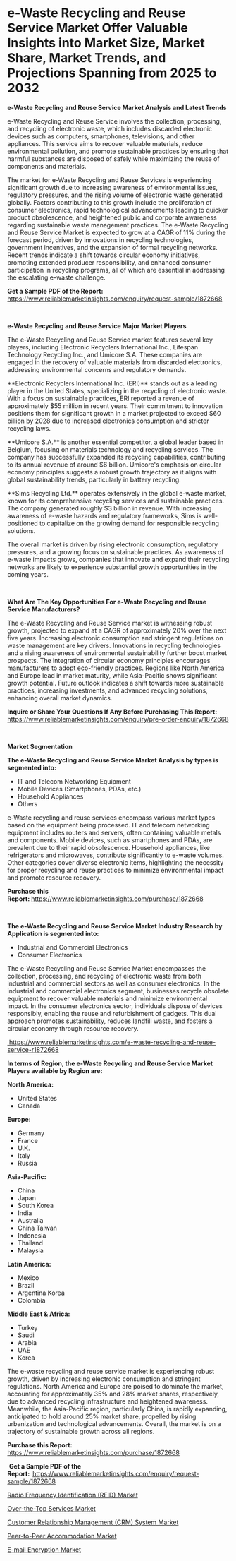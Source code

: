 <p><h1>e-Waste Recycling and Reuse Service Market Offer Valuable Insights into Market Size, Market Share, Market Trends, and Projections Spanning from 2025 to 2032</h1></p><p><strong>e-Waste Recycling and Reuse Service Market Analysis and Latest Trends</strong></p>
<p><p>e-Waste Recycling and Reuse Service involves the collection, processing, and recycling of electronic waste, which includes discarded electronic devices such as computers, smartphones, televisions, and other appliances. This service aims to recover valuable materials, reduce environmental pollution, and promote sustainable practices by ensuring that harmful substances are disposed of safely while maximizing the reuse of components and materials.</p><p>The market for e-Waste Recycling and Reuse Services is experiencing significant growth due to increasing awareness of environmental issues, regulatory pressures, and the rising volume of electronic waste generated globally. Factors contributing to this growth include the proliferation of consumer electronics, rapid technological advancements leading to quicker product obsolescence, and heightened public and corporate awareness regarding sustainable waste management practices. The e-Waste Recycling and Reuse Service Market is expected to grow at a CAGR of 11% during the forecast period, driven by innovations in recycling technologies, government incentives, and the expansion of formal recycling networks. Recent trends indicate a shift towards circular economy initiatives, promoting extended producer responsibility, and enhanced consumer participation in recycling programs, all of which are essential in addressing the escalating e-waste challenge.</p></p>
<p><strong>Get a Sample PDF of the Report:&nbsp;</strong> <a href="https://www.reliablemarketinsights.com/enquiry/request-sample/1872668?utm_campaign=2885&utm_medium=2&utm_source=Github&utm_content=ia&utm_term=11032025&utm_id=e-waste-recycling-and-reuse-service">https://www.reliablemarketinsights.com/enquiry/request-sample/1872668</a></p>
<p>&nbsp;</p>
<p><strong>e-Waste Recycling and Reuse Service Major Market Players</strong></p>
<p><p>The e-Waste Recycling and Reuse Service market features several key players, including Electronic Recyclers International Inc., Lifespan Technology Recycling Inc., and Umicore S.A. These companies are engaged in the recovery of valuable materials from discarded electronics, addressing environmental concerns and regulatory demands.</p><p>**Electronic Recyclers International Inc. (ERI)** stands out as a leading player in the United States, specializing in the recycling of electronic waste. With a focus on sustainable practices, ERI reported a revenue of approximately $55 million in recent years. Their commitment to innovation positions them for significant growth in a market projected to exceed $60 billion by 2028 due to increased electronics consumption and stricter recycling laws.</p><p>**Umicore S.A.** is another essential competitor, a global leader based in Belgium, focusing on materials technology and recycling services. The company has successfully expanded its recycling capabilities, contributing to its annual revenue of around $6 billion. Umicore's emphasis on circular economy principles suggests a robust growth trajectory as it aligns with global sustainability trends, particularly in battery recycling.</p><p>**Sims Recycling Ltd.** operates extensively in the global e-waste market, known for its comprehensive recycling services and sustainable practices. The company generated roughly $3 billion in revenue. With increasing awareness of e-waste hazards and regulatory frameworks, Sims is well-positioned to capitalize on the growing demand for responsible recycling solutions.</p><p>The overall market is driven by rising electronic consumption, regulatory pressures, and a growing focus on sustainable practices. As awareness of e-waste impacts grows, companies that innovate and expand their recycling networks are likely to experience substantial growth opportunities in the coming years.</p></p>
<p>&nbsp;</p>
<p><strong>What Are The Key Opportunities For e-Waste Recycling and Reuse Service Manufacturers?</strong></p>
<p><p>The e-Waste Recycling and Reuse Service market is witnessing robust growth, projected to expand at a CAGR of approximately 20% over the next five years. Increasing electronic consumption and stringent regulations on waste management are key drivers. Innovations in recycling technologies and a rising awareness of environmental sustainability further boost market prospects. The integration of circular economy principles encourages manufacturers to adopt eco-friendly practices. Regions like North America and Europe lead in market maturity, while Asia-Pacific shows significant growth potential. Future outlook indicates a shift towards more sustainable practices, increasing investments, and advanced recycling solutions, enhancing overall market dynamics.</p></p>
<p><strong>Inquire or Share Your Questions If Any Before Purchasing This Report:</strong> <a href="https://www.reliablemarketinsights.com/enquiry/pre-order-enquiry/1872668?utm_campaign=2885&utm_medium=2&utm_source=Github&utm_content=ia&utm_term=11032025&utm_id=e-waste-recycling-and-reuse-service">https://www.reliablemarketinsights.com/enquiry/pre-order-enquiry/1872668</a></p>
<p>&nbsp;</p>
<p><strong>Market Segmentation</strong></p>
<p><strong>The e-Waste Recycling and Reuse Service Market Analysis by types is segmented into:</strong></p>
<p><ul><li>IT and Telecom Networking Equipment</li><li>Mobile Devices (Smartphones, PDAs, etc.)</li><li>Household Appliances</li><li>Others</li></ul></p>
<p><p>e-Waste recycling and reuse services encompass various market types based on the equipment being processed. IT and telecom networking equipment includes routers and servers, often containing valuable metals and components. Mobile devices, such as smartphones and PDAs, are prevalent due to their rapid obsolescence. Household appliances, like refrigerators and microwaves, contribute significantly to e-waste volumes. Other categories cover diverse electronic items, highlighting the necessity for proper recycling and reuse practices to minimize environmental impact and promote resource recovery.</p></p>
<p><strong>Purchase this Report:&nbsp;</strong><a href="https://www.reliablemarketinsights.com/purchase/1872668?utm_campaign=2885&utm_medium=2&utm_source=Github&utm_content=ia&utm_term=11032025&utm_id=e-waste-recycling-and-reuse-service">https://www.reliablemarketinsights.com/purchase/1872668</a></p>
<p>&nbsp;</p>
<p><strong>The e-Waste Recycling and Reuse Service Market Industry Research by Application is segmented into:</strong></p>
<p><ul><li>Industrial and Commercial Electronics</li><li>Consumer Electronics</li></ul></p>
<p><p>The e-Waste Recycling and Reuse Service Market encompasses the collection, processing, and recycling of electronic waste from both industrial and commercial sectors as well as consumer electronics. In the industrial and commercial electronics segment, businesses recycle obsolete equipment to recover valuable materials and minimize environmental impact. In the consumer electronics sector, individuals dispose of devices responsibly, enabling the reuse and refurbishment of gadgets. This dual approach promotes sustainability, reduces landfill waste, and fosters a circular economy through resource recovery.</p></p>
<p><a href="https://www.reliablemarketinsights.com/e-waste-recycling-and-reuse-service-r1872668?utm_campaign=2885&utm_medium=2&utm_source=Github&utm_content=ia&utm_term=11032025&utm_id=e-waste-recycling-and-reuse-service">&nbsp;https://www.reliablemarketinsights.com/e-waste-recycling-and-reuse-service-r1872668</a></p>
<p><strong>In terms of Region, the e-Waste Recycling and Reuse Service Market Players available by Region are:</strong></p>
<p>
    <p> <strong> North America: </strong>
        <ul>
            <li>United States</li>
            <li>Canada</li>
        </ul>
        </p> 
    <p> <strong> Europe: </strong>
        <ul>
            <li>Germany</li>
            <li>France</li>
            <li>U.K.</li>
            <li>Italy</li>
            <li>Russia</li>
        </ul>
        </p> 
    <p> <strong> Asia-Pacific: </strong>
        <ul>
            <li>China</li>
            <li>Japan</li>
            <li>South Korea</li>
            <li>India</li>
            <li>Australia</li>
            <li>China Taiwan</li>
            <li>Indonesia</li>
            <li>Thailand</li>
            <li>Malaysia</li>
        </ul>
        </p> 
    <p> <strong> Latin America: </strong>
        <ul>
            <li>Mexico</li>
            <li>Brazil</li>
            <li>Argentina Korea</li>
            <li>Colombia</li>
        </ul>
        </p> 
    <p> <strong> Middle East & Africa: </strong>
        <ul>
            <li>Turkey</li>
            <li>Saudi</li>
            <li>Arabia</li>
            <li>UAE</li>
            <li>Korea</li>
        </ul>
    </p>
    </p>
<p><p>The e-waste recycling and reuse service market is experiencing robust growth, driven by increasing electronic consumption and stringent regulations. North America and Europe are poised to dominate the market, accounting for approximately 35% and 28% market shares, respectively, due to advanced recycling infrastructure and heightened awareness. Meanwhile, the Asia-Pacific region, particularly China, is rapidly expanding, anticipated to hold around 25% market share, propelled by rising urbanization and technological advancements. Overall, the market is on a trajectory of sustainable growth across all regions.</p></p>
<p><strong>Purchase this Report: </strong><a href="https://www.reliablemarketinsights.com/purchase/1872668?utm_campaign=2885&utm_medium=2&utm_source=Github&utm_content=ia&utm_term=11032025&utm_id=e-waste-recycling-and-reuse-service">https://www.reliablemarketinsights.com/purchase/1872668</a></p>
<p>&nbsp;<strong>Get a Sample PDF of the Report:&nbsp;&nbsp;</strong><a href="https://www.reliablemarketinsights.com/enquiry/request-sample/1872668?utm_campaign=2885&utm_medium=2&utm_source=Github&utm_content=ia&utm_term=11032025&utm_id=e-waste-recycling-and-reuse-service">https://www.reliablemarketinsights.com/enquiry/request-sample/1872668</a></p>
<p><strong></strong></p>
<p><p><a href="https://github.com/scaseiargas/Market-Research-Report-List-1/blob/main/radio-frequency-identification-rfid-market.md?utm_campaign=2885&utm_medium=2&utm_source=Github&utm_content=ia&utm_term=11032025&utm_id=e-waste-recycling-and-reuse-service">Radio Frequency Identification (RFID) Market</a></p><p><a href="https://github.com/vitrilaoire/Market-Research-Report-List-1/blob/main/over-the-top-services-market.md?utm_campaign=2885&utm_medium=2&utm_source=Github&utm_content=ia&utm_term=11032025&utm_id=e-waste-recycling-and-reuse-service">Over-the-Top Services Market</a></p><p><a href="https://github.com/ovtkosle/Market-Research-Report-List-1/blob/main/customer-relationship-management-crm-system-market.md?utm_campaign=2885&utm_medium=2&utm_source=Github&utm_content=ia&utm_term=11032025&utm_id=e-waste-recycling-and-reuse-service">Customer Relationship Management (CRM) System Market</a></p><p><a href="https://github.com/ngozudapshi/Market-Research-Report-List-1/blob/main/peer-to-peer-accommodation-market.md?utm_campaign=2885&utm_medium=2&utm_source=Github&utm_content=ia&utm_term=11032025&utm_id=e-waste-recycling-and-reuse-service">Peer-to-Peer Accommodation Market</a></p><p><a href="https://github.com/nabadeneme/Market-Research-Report-List-1/blob/main/e-mail-encryption-market.md?utm_campaign=2885&utm_medium=2&utm_source=Github&utm_content=ia&utm_term=11032025&utm_id=e-waste-recycling-and-reuse-service">E-mail Encryption Market</a></p></p>